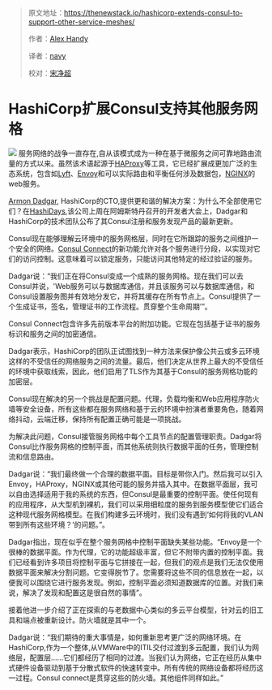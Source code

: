 > 原文地址：<https://thenewstack.io/hashicorp-extends-consul-to-support-other-service-meshes/>
>
> 作者：[Alex Handy](https://thenewstack.io/author/alex-handy/)
>
> 译者：[navy](https://github.com/meua)
>
> 校对：[宋净超](http://jimmysong.io)
# HashiCorp扩展Consul支持其他服务网格

![](https://storage.googleapis.com/cdn.thenewstack.io/media/2018/07/c7eb09dd-network-3286024_1280-1024x573.jpg)
服务网络的战争一直存在,自从该模式成为一种在基于微服务之间可靠地路由流量的方式以来。虽然该术语起源于[HAProxy](http://www.haproxy.org/)等工具，它已经扩展成更加广泛的生态系统，包含如[Lyft](https://www.lyft.com/)、[Envoy](https://www.envoyproxy.io/)和可以实际路由和平衡任何涉及数据包，[NGINX](https://www.nginx.com/)的web服务。

[Armon Dadgar](https://www.linkedin.com/in/armon-dadgar/), HashiCorp的CTO,提供更和谐的解决方案：为什么不全部使用它们？在[HashiDays](https://www.hashidays.com/),该公司上周在阿姆斯特丹召开的开发者大会上，Dadgar和HashiCorp的技术团队公布了其Consul注册和服务发现产品的最新更新。

Consul现在能够理解云环境中的服务网格层，同时在它所跟踪的服务之间维护一个安全的网络。[Consul Connect](https://www.consul.io/intro/getting-started/connect.html)的新功能允许对各个服务进行分段，以实现对它们的访问控制。这意味着可以锁定服务，只能访问其他特定的经过验证的服务。

Dadgar说：“我们正在将Consul变成一个成熟的服务网格。现在我们可以去Consul并说，'Web服务可以与数据库通信，并且该服务可以与数据库通信，和Consul设置服务图并有效地分发它，并将其缓存在所有节点上。Consul提供了一个生成证书，签名，管理证书的工作流程。贯穿整个生命周期’”。

Consul Connect包含许多先前版本平台的附加功能。它现在包括基于证书的服务标识和服务之间的加密通信。

Dadgar表示，HashiCorp的团队正试图找到一种方法来保护像公共云或多云环境这样的不受信任的网络服务之间的流量。最后，他们决定从世界上最大的不受信任的环境中获取线索，因此，他们启用了TLS作为其基于Consul的服务网格功能的加密层。

Consul现在解决的另一个挑战是配置问题。代理，负载均衡和Web应用程序防火墙等安全设备，所有这些都在服务网络和基于云的环境中扮演者重要角色，随着网络抖动，云端迁移，保持所有配置正确可能是一项挑战。

为解决此问题，Consul接管服务网格中每个工具节点的配置管理职责。Dadgar将Consul比作服务网格的控制平面，而其他系统则执行数据平面的任务，管理控制流和信息路由。

Dadgar说：“我们最终做一个合理的数据平面。目标是带你入门。然后我可以引入Envoy，HAProxy，NGINX或其他可能的服务并插入其中。在数据平面层，我可以自由选择适用于我的系统的东西，但Consul是最重要的控制平面。使任何现有的应用程序，从大型机到裸机，我们可以采用细粒度的服务到服务模型使它们适合这种现代服务网格模型。在我们构建多云环境时，我们没有遇到‘如何将我的VLAN带到所有这些环境？’的问题。”。

Dadgar指出，现在似乎在整个服务网格中控制平面缺失某些功能。“Envoy是一个很棒的数据平面。作为代理，它的功能超级丰富，但它不附带内置的控制平面。我们已经看到许多项目将控制平面与它拼接在一起，但我们的观点是我们无法仅使用数据平面来解决分割问题。它变得脱节了。您需要将这些不同的信息放在一起，以便我可以围绕它进行服务发现。例如，控制平面必须知道数据库的位置。对我们来说，解决了发现和配置这是很自然的事情”。

接着他进一步介绍了正在探索的与老数据中心类似的多云平台模型，针对云的旧工具和端点被重新设计。防火墙就是其中一个。

Dadgar说：“我们期待的重大事情是，如何重新思考更广泛的网络环境。在HashiCorp,作为一个整体,从VMWare中的ITIL交付过渡到多云配置，我们认为网络层，配置层......它们都经历了相同的过渡。当我们认为网络，它正在经历从集中式硬件设备驱动到基于分散式软件的快速转变中。所有传统的网络设备都将经历这一过程。Consul connect是贯穿这些的防火墙。其他组件同样如此。”
